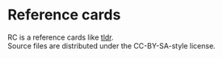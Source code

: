 # Reference cards

RC is a reference cards like [tldr](https://github.com/tldr-pages/tldr).  
Source files are distributed under the CC-BY-SA-style license.
